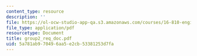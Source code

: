 ```yaml
---
content_type: resource
description: ''
file: https://ol-ocw-studio-app-qa.s3.amazonaws.com/courses/16-810-engineering-design-and-rapid-prototyping-january-iap-2005/5a781ab970496aa5e2cb53381253d7fa_group2_req_doc.pdf
file_type: application/pdf
resourcetype: Document
title: group2_req_doc.pdf
uid: 5a781ab9-7049-6aa5-e2cb-53381253d7fa
---
```

